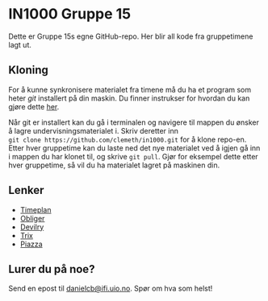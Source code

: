 # IN1000 Gruppe 15

Dette er Gruppe 15s egne GitHub-repo. Her blir all kode fra gruppetimene lagt ut.

## Kloning

For å kunne synkronisere materialet fra timene må du ha et program som heter *git* installert på din maskin. Du finner instrukser for hvordan du kan gjøre dette [her](https://git-scm.com/book/en/v2/Getting-Started-Installing-Git).

Når git er installert kan du gå i terminalen og navigere til mappen du ønsker å lagre undervisningsmaterialet i. Skriv deretter inn `git clone https://github.com/clemeth/in1000.git` for å klone repo-en. Etter hver gruppetime kan du laste ned det nye materialet ved å igjen gå inn i mappen du har klonet til, og skrive `git pull`. Gjør for eksempel dette etter hver gruppetime, så vil du ha materialet lagret på maskinen din.

## Lenker

* [Timeplan](https://www.uio.no/studier/emner/matnat/ifi/IN1000/h19/timeplan/index.html#2-15)
* [Obliger](https://uio.no/studier/emner/matnat/ifi/IN1000/h19/Obligatoriske-innleveringer/)
* [Devilry](https://devilry.ifi.uio.no)
* [Trix](https://trix.ifi.uio.no)
* [Piazza](https://piazza.com)

## Lurer du på noe?

Send en epost til danielcb@ifi.uio.no. Spør om hva som helst!
